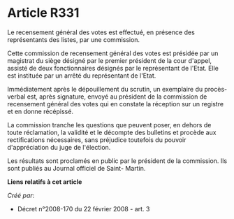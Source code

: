 # Article R331

Le recensement général des votes est effectué, en présence des représentants des listes, par une commission. 

Cette commission de recensement général des votes est présidée par un magistrat du siège désigné par le premier président de
la cour d'appel, assisté de deux fonctionnaires désignés par le représentant de l'Etat. Elle est instituée par un arrêté du
représentant de l'Etat. 

Immédiatement après le dépouillement du scrutin, un exemplaire du procès-verbal est, après signature, envoyé au président de
la commission de recensement général des votes qui en constate la réception sur un registre et en donne récépissé. 

La commission tranche les questions que peuvent poser, en dehors de toute réclamation, la validité et le décompte des
bulletins et procède aux rectifications nécessaires, sans préjudice toutefois du pouvoir d'appréciation du juge de
l'élection. 

Les résultats sont proclamés en public par le président de la commission. Ils sont publiés au Journal officiel de Saint-
Martin.

**Liens relatifs à cet article**

_Créé par_:

  - Décret n°2008-170 du 22 février 2008 - art. 3
